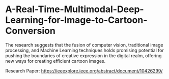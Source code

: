 # A-Real-Time-Multimodal-Deep-Learning-for-Image-to-Cartoon-Conversion
The research suggests that the fusion of computer vision,  traditional image processing, and Machine Learning techniques  holds promising potential for pushing the boundaries of creative  expression in the digital realm, offering new ways for creating  efficient cartoon images.

Research Paper: https://ieeexplore.ieee.org/abstract/document/10426299/
